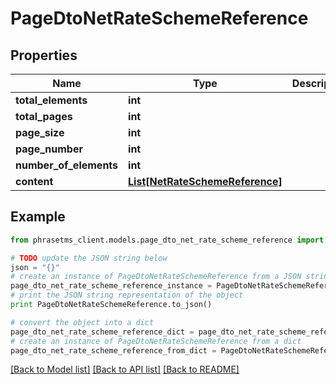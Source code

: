 # PageDtoNetRateSchemeReference

## Properties

| Name                   | Type                                                          | Description | Notes      |
| ---------------------- | ------------------------------------------------------------- | ----------- | ---------- |
| **total_elements**     | **int**                                                       |             | [optional] |
| **total_pages**        | **int**                                                       |             | [optional] |
| **page_size**          | **int**                                                       |             | [optional] |
| **page_number**        | **int**                                                       |             | [optional] |
| **number_of_elements** | **int**                                                       |             | [optional] |
| **content**            | [**List[NetRateSchemeReference]**](NetRateSchemeReference.md) |             | [optional] |

## Example

```python
from phrasetms_client.models.page_dto_net_rate_scheme_reference import PageDtoNetRateSchemeReference

# TODO update the JSON string below
json = "{}"
# create an instance of PageDtoNetRateSchemeReference from a JSON string
page_dto_net_rate_scheme_reference_instance = PageDtoNetRateSchemeReference.from_json(json)
# print the JSON string representation of the object
print PageDtoNetRateSchemeReference.to_json()

# convert the object into a dict
page_dto_net_rate_scheme_reference_dict = page_dto_net_rate_scheme_reference_instance.to_dict()
# create an instance of PageDtoNetRateSchemeReference from a dict
page_dto_net_rate_scheme_reference_from_dict = PageDtoNetRateSchemeReference.from_dict(page_dto_net_rate_scheme_reference_dict)
```

[[Back to Model list]](../README.md#documentation-for-models) [[Back to API list]](../README.md#documentation-for-api-endpoints) [[Back to README]](../README.md)
